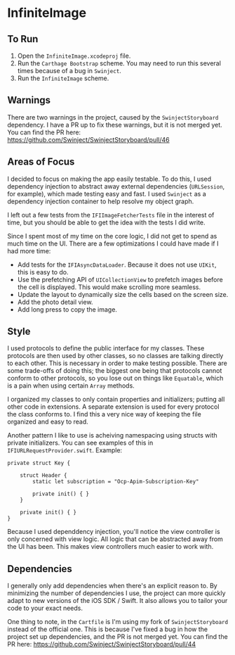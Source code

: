 # InfiniteImage

## To Run
1. Open the `InfiniteImage.xcodeproj` file.
1. Run the `Carthage Bootstrap` scheme. You may need to run this several times because of a bug in `Swinject`.
1. Run the `InfiniteImage` scheme.

## Warnings

There are two warnings in the project, caused by the `SwinjectStoryboard` dependency. I have a PR up to fix these warnings, but it is not merged yet. You can find the PR here: https://github.com/Swinject/SwinjectStoryboard/pull/46

## Areas of Focus

I decided to focus on making the app easily testable. To do this, I used dependency injection to abstract away external dependencies (`URLSession`, for example), which made testing easy and fast. I used `Swinject` as a dependency injection container to help resolve my object graph.

I left out a few tests from the `IFIImageFetcherTests` file in the interest of time, but you should be able to get the idea with the tests I did write.

Since I spent most of my time on the core logic, I did not get to spend as much time on the UI. There are a few optimizations I could have made if I had more time:

- Add tests for the `IFIAsyncDataLoader`. Because it does not use `UIKit`, this is easy to do.
- Use the prefetching API of `UICollectionView` to prefetch images before the cell is displayed. This would make scrolling more seamless.
- Update the layout to dynamically size the cells based on the screen size.
- Add the photo detail view.
- Add long press to copy the image.

## Style

I used protocols to define the public interface for my classes. These protocols are then used by other classes, so no classes are talking directly to each other. This is necessary in order to make testing possible. There are some trade-offs of doing this; the biggest one being that protocols cannot conform to other protocols, so you lose out on things like `Equatable`, which is a pain when using certain `Array` methods.

I organized my classes to only contain properties and initializers; putting all other code in extensions. A separate extension is used for every protocol the class conforms to. I find this a very nice way of keeping the file organized and easy to read.

Another pattern I like to use is acheiving namespacing using structs with private initializers. You can see examples of this in `IFIURLRequestProvider.swift`. Example:

    private struct Key {

        struct Header {
            static let subscription = "Ocp-Apim-Subscription-Key"

            private init() { }
        }

        private init() { }
    }

Because I used dependdency injection, you'll notice the view controller is only concerned with view logic. All logic that can be abstracted away from the UI has been. This makes view controllers much easier to work with.

## Dependencies

I generally only add dependencies when there's an explicit reason to. By minimizing the number of dependencies I use, the project can more quickly adapt to new versions of the iOS SDK / Swift. It also allows you to tailor your code to your exact needs.

One thing to note, in the `Cartfile` is I'm using my fork of `SwinjectStoryboard` instead of the official one. This is because I've fixed a bug in how the project set up dependencies, and the PR is not merged yet. You can find the PR here: https://github.com/Swinject/SwinjectStoryboard/pull/44
